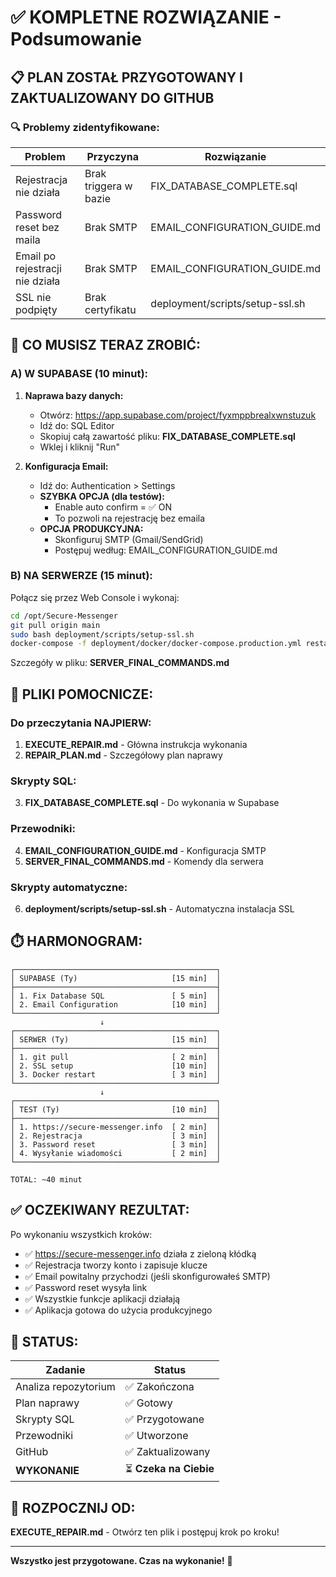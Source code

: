 # ✅ KOMPLETNE ROZWIĄZANIE - Podsumowanie

## 📋 PLAN ZOSTAŁ PRZYGOTOWANY I ZAKTUALIZOWANY DO GITHUB

### 🔍 Problemy zidentyfikowane:

| Problem | Przyczyna | Rozwiązanie |
|---------|-----------|-------------|
| Rejestracja nie działa | Brak triggera w bazie | FIX_DATABASE_COMPLETE.sql |
| Password reset bez maila | Brak SMTP | EMAIL_CONFIGURATION_GUIDE.md |
| Email po rejestracji nie działa | Brak SMTP | EMAIL_CONFIGURATION_GUIDE.md |
| SSL nie podpięty | Brak certyfikatu | deployment/scripts/setup-ssl.sh |

## 🎯 CO MUSISZ TERAZ ZROBIĆ:

### A) W SUPABASE (10 minut):

1. **Naprawa bazy danych:**
   - Otwórz: https://app.supabase.com/project/fyxmppbrealxwnstuzuk
   - Idź do: SQL Editor
   - Skopiuj całą zawartość pliku: **FIX_DATABASE_COMPLETE.sql**
   - Wklej i kliknij "Run"

2. **Konfiguracja Email:**
   - Idź do: Authentication > Settings
   - **SZYBKA OPCJA (dla testów):**
     - Enable auto confirm = ✅ ON
     - To pozwoli na rejestrację bez emaila
   - **OPCJA PRODUKCYJNA:**
     - Skonfiguruj SMTP (Gmail/SendGrid)
     - Postępuj według: EMAIL_CONFIGURATION_GUIDE.md

### B) NA SERWERZE (15 minut):

Połącz się przez Web Console i wykonaj:

```bash
cd /opt/Secure-Messenger
git pull origin main
sudo bash deployment/scripts/setup-ssl.sh
docker-compose -f deployment/docker/docker-compose.production.yml restart
```

Szczegóły w pliku: **SERVER_FINAL_COMMANDS.md**

## 📁 PLIKI POMOCNICZE:

### Do przeczytania NAJPIERW:
1. **EXECUTE_REPAIR.md** - Główna instrukcja wykonania
2. **REPAIR_PLAN.md** - Szczegółowy plan naprawy

### Skrypty SQL:
3. **FIX_DATABASE_COMPLETE.sql** - Do wykonania w Supabase

### Przewodniki:
4. **EMAIL_CONFIGURATION_GUIDE.md** - Konfiguracja SMTP
5. **SERVER_FINAL_COMMANDS.md** - Komendy dla serwera

### Skrypty automatyczne:
6. **deployment/scripts/setup-ssl.sh** - Automatyczna instalacja SSL

## ⏱️ HARMONOGRAM:

```
┌─────────────────────────────────────────────┐
│ SUPABASE (Ty)                     [15 min]  │
├─────────────────────────────────────────────┤
│ 1. Fix Database SQL               [ 5 min]  │
│ 2. Email Configuration            [10 min]  │
└─────────────────────────────────────────────┘
                    ↓
┌─────────────────────────────────────────────┐
│ SERWER (Ty)                       [15 min]  │
├─────────────────────────────────────────────┤
│ 1. git pull                       [ 2 min]  │
│ 2. SSL setup                      [10 min]  │
│ 3. Docker restart                 [ 3 min]  │
└─────────────────────────────────────────────┘
                    ↓
┌─────────────────────────────────────────────┐
│ TEST (Ty)                         [10 min]  │
├─────────────────────────────────────────────┤
│ 1. https://secure-messenger.info  [ 2 min]  │
│ 2. Rejestracja                    [ 3 min]  │
│ 3. Password reset                 [ 3 min]  │
│ 4. Wysyłanie wiadomości           [ 2 min]  │
└─────────────────────────────────────────────┘

TOTAL: ~40 minut
```

## ✅ OCZEKIWANY REZULTAT:

Po wykonaniu wszystkich kroków:

- ✅ https://secure-messenger.info działa z zieloną kłódką
- ✅ Rejestracja tworzy konto i zapisuje klucze
- ✅ Email powitalny przychodzi (jeśli skonfigurowałeś SMTP)
- ✅ Password reset wysyła link
- ✅ Wszystkie funkcje aplikacji działają
- ✅ Aplikacja gotowa do użycia produkcyjnego

## 🚦 STATUS:

| Zadanie | Status |
|---------|--------|
| Analiza repozytorium | ✅ Zakończona |
| Plan naprawy | ✅ Gotowy |
| Skrypty SQL | ✅ Przygotowane |
| Przewodniki | ✅ Utworzone |
| GitHub | ✅ Zaktualizowany |
| **WYKONANIE** | ⏳ **Czeka na Ciebie** |

## 🚀 ROZPOCZNIJ OD:

**EXECUTE_REPAIR.md** - Otwórz ten plik i postępuj krok po kroku!

---

**Wszystko jest przygotowane. Czas na wykonanie!** 🎯
